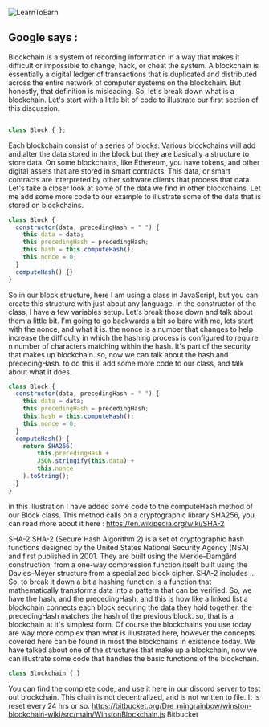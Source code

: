 ![LearnToEarn](https://user-images.githubusercontent.com/29209354/196842928-6cb6a581-d17c-4fe2-88ea-4d45372015a5.png)
##  Google says :
Blockchain is a system of recording information in a way that makes it difficult or impossible to change, hack, or cheat the system. A blockchain is essentially a digital ledger of transactions that is duplicated and distributed across the entire network of computer systems on the blockchain.
 But honestly, that definition is misleading. So, let's break down what is a blockchain.
 Let's start with a little bit of code to illustrate our first section of this discussion.
```JavaScript

class Block { };
```

 Each blockchain consist of a series of blocks. Various blockchains will add and alter the data stored in the block but they are basically a structure to store data. 
 On some blockchains, like Ethereum, you have tokens, and other digital assets that are stored in smart contracts. This data, or smart contracts are interpreted by other software clients that process that data.
 Let's take a closer look at some of the data we find in other blockchains.
 Let me add some more code to our example to illustrate some of the data that is stored on blockchains.
 
```JavaScript
class Block {
  constructor(data, precedingHash = " ") {
    this.data = data;
    this.precedingHash = precedingHash;
    this.hash = this.computeHash();
    this.nonce = 0;
  }
  computeHash() {}
}
```


 So in our block structure, here I am using a class in JavaScript, but you can create this structure with just about any language.
 in the constructor of the class, I have a few variables setup. Let's break those down and talk about them a little bit.
 I'm going to go backwards a bit so bare with me, lets start with the nonce, and what it is.
 the nonce is a number that changes to help increase the difficulty in which the hashing process is configured to require n number of characters matching within the hash. It's part of the security that makes up blockchain.
 so, now we can talk about the hash and precedingHash.
 to do this ill add some more code to our class, and talk about what it does.

```JavaScript
class Block {
  constructor(data, precedingHash = " ") {
    this.data = data;
    this.precedingHash = precedingHash;
    this.hash = this.computeHash();
    this.nonce = 0;
  }
  computeHash() {
    return SHA256(      
        this.precedingHash +
        JSON.stringify(this.data) +
        this.nonce
    ).toString();
  }
}
```

in this illustration I have added some code to the computeHash method of our Block class.
This method calls on a cryptographic library SHA256, you can read more about it here :
https://en.wikipedia.org/wiki/SHA-2
 
SHA-2
SHA-2 (Secure Hash Algorithm 2) is a set of cryptographic hash functions designed by the United States National Security Agency (NSA) and first published in 2001. They are built using the Merkle–Damgård construction, from a one-way compression function itself built using the Davies–Meyer structure from a specialized block cipher.
SHA-2 includes ...
So, to break it down a bit a hashing function is a function that mathematically transforms data into a pattern that can be verified.
So, we have the hash, and the precedingHash, and this is how like a linked list a blockchain connects each block securing the data they hold together.
the precedingHash matches the hash of the previous block.
 so, that is a blockchain at it's simplest form. Of course the blockchains you use today are way more complex than what is illustrated here, however the concepts covered here can be found in most the blockchains in existence today. 
 We have talked about one of the structures that make up a blockchain, now we can illustrate some code that handles the basic functions of the blockchain.

```JavaScript
class Blockchain { }
```

You can find the complete code, and use it here in our discord server to test out blockchain. This chain is not decentralized, and is not written to file. It is reset every 24 hrs or so.
https://bitbucket.org/Dre_mingrainbow/winston-blockchain-wiki/src/main/WinstonBlockchain.js 
Bitbucket
